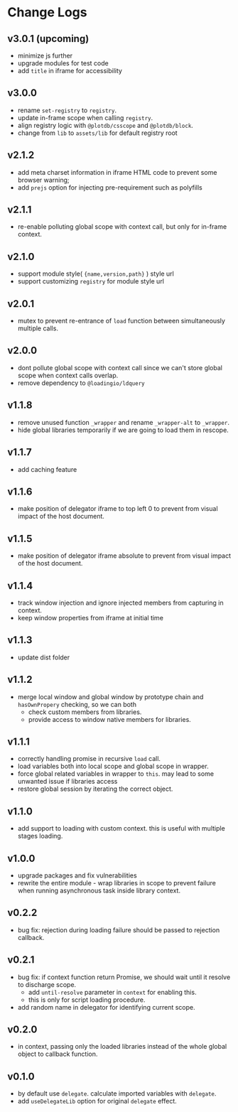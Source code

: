# Change Logs

## v3.0.1 (upcoming)

 - minimize js further
 - upgrade modules for test code
 - add `title` in iframe for accessibility


## v3.0.0

 - rename `set-registry` to `registry`.
 - update in-frame scope when calling `registry`.
 - align registry logic with `@plotdb/csscope` and `@plotdb/block`.
 - change from `lib` to `assets/lib` for default registry root


## v2.1.2

 - add meta charset information in iframe HTML code to prevent some browser warning;
 - add `prejs` option for injecting pre-requirement such as polyfills


## v2.1.1

 - re-enable polluting global scope with context call, but only for in-frame context.


## v2.1.0

 - support module style( `{name,version,path}` ) style url
 - support customizing `registry` for module style url


## v2.0.1

 - mutex to prevent re-entrance of `load` function between simultaneously multiple calls.


## v2.0.0

 - dont pollute global scope with context call since we can't store global scope when context calls overlap.
 - remove dependency to `@loadingio/ldquery`


## v1.1.8

 - remove unused function `_wrapper` and rename `_wrapper-alt` to `_wrapper`.
 - hide global libraries temporarily if we are going to load them in rescope.


## v1.1.7

 - add caching feature


## v1.1.6

 - make position of delegator iframe to top left 0 to prevent from visual impact of the host document.


## v1.1.5

 - make position of delegator iframe absolute to prevent from visual impact of the host document.


## v1.1.4

 - track window injection and ignore injected members from capturing in context.
 - keep window properties from iframe at initial time


## v1.1.3

 - update dist folder


## v1.1.2

 - merge local window and global window by prototype chain and `hasOwnPropery` checking, so we can both
   - check custom members from libraries.
   - provide access to window native members for libraries.


## v1.1.1

 - correctly handling promise in recursive `load` call.
 - load variables both into local scope and global scope in wrapper.
 - force global related variables in wrapper to `this`. may lead to some unwanted issue if libraries access
 - restore global session by iterating the correct object.


## v1.1.0

 - add support to loading with custom context. this is useful with multiple stages loading.


## v1.0.0

 - upgrade packages and fix vulnerabilities
 - rewrite the entire module - wrap libraries in scope to prevent failure when running asynchronous task inside library context.


## v0.2.2

 - bug fix: rejection during loading failure should be passed to rejection callback.


## v0.2.1

 - bug fix: if context function return Promise, we should wait until it resolve to discharge scope.
   - add `until-resolve` parameter in `context` for enabling this.
   - this is only for script loading procedure. 
 - add random name in delegator for identifying current scope.


## v0.2.0

 - in context, passing only the loaded libraries instead of the whole global object to callback function.


## v0.1.0

 - by default use `delegate`. calculate imported variables with `delegate`.
 - add `useDelegateLib` option for original `delegate` effect.
